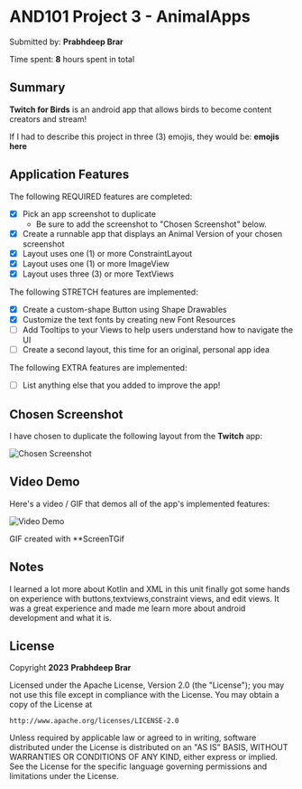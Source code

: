 <!-- (This is a comment) INSTRUCTIONS: Go through this page and fill out any **bolded** entries with their correct values.-->

# AND101 Project 3 - AnimalApps

Submitted by: **Prabhdeep Brar**

Time spent: **8** hours spent in total

## Summary

**Twitch for Birds** is an android app that allows birds to become content creators and stream!  

If I had to describe this project in three (3) emojis, they would be: **emojis here**

## Application Features

<!-- (This is a comment) Please be sure to change the [ ] to [x] for any features you completed.  If a feature is not checked [x], you might miss the points for that item! -->

The following REQUIRED features are completed:

- [x] Pick an app screenshot to duplicate
  - Be sure to add the screenshot to "Chosen Screenshot" below.
- [x] Create a runnable app that displays an Animal Version of your chosen screenshot
- [x] Layout uses one (1) or more ConstraintLayout
- [x] Layout uses one (1) or more ImageView
- [x] Layout uses three (3) or more TextViews

The following STRETCH features are implemented:

- [x] Create a custom-shape Button using Shape Drawables
- [x] Customize the text fonts by creating new Font Resources
- [ ] Add Tooltips to your Views to help users understand how to navigate the UI
- [ ] Create a second layout, this time for an original, personal app idea

The following EXTRA features are implemented:

- [ ] List anything else that you added to improve the app!

## Chosen Screenshot

I have chosen to duplicate the following layout from the **Twitch** app:

<img src='https://user-images.githubusercontent.com/96799357/226083161-7f2c64d1-d746-4f4d-8141-309614532ee2.png' title='Chosen Screenshot' width='' alt='Chosen Screenshot' />


## Video Demo

Here's a video / GIF that demos all of the app's implemented features:

<img src='https://user-images.githubusercontent.com/96799357/226083278-cb816d5c-547a-4a89-858a-bb632a104e27.gif' title='Video Demo' width='' alt='Video Demo' />


GIF created with **ScreenTGif

<!-- Recommended tools:
- [Kap](https://getkap.co/) for macOS
- [ScreenToGif](https://www.screentogif.com/) for Windows
- [peek](https://github.com/phw/peek) for Linux. -->

## Notes

I learned a lot more about Kotlin and XML in this unit finally got some hands on experience with buttons,textviews,constraint views, and edit views. It was a great experience and made me learn more about android development and what it is.

## License

Copyright **2023** **Prabhdeep Brar**

Licensed under the Apache License, Version 2.0 (the "License");
you may not use this file except in compliance with the License.
You may obtain a copy of the License at

    http://www.apache.org/licenses/LICENSE-2.0

Unless required by applicable law or agreed to in writing, software
distributed under the License is distributed on an "AS IS" BASIS,
WITHOUT WARRANTIES OR CONDITIONS OF ANY KIND, either express or implied.
See the License for the specific language governing permissions and
limitations under the License.
